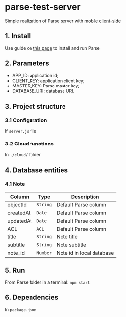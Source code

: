  # parse-test-server

 Simple realization of Parse server with [mobile client-side](https://github.com/fartem/parse-android-test-app)

## 1. Install

Use guide on [this page](https://docs.parseplatform.org/parse-server/guide/) to install and run Parse

## 2. Parameters

- APP_ID: application id;
- CLIENT_KEY: application client key;
- MASTER_KEY: Parse master key;
- DATABASE_URI:  database URI.

## 3. Project structure

### 3.1 Configuration

If `server.js` file

### 3.2 Cloud functions

In `./cloud/` folder

## 4. Database entities

### 4.1 Note

| Column | Type | Description |
| --- | --- | --- |
| objectId | `String` | Default Parse column |
| createdAt | `Date` | Default Parse column |
| updatedAt | `Date` | Default Parse column |
| ACL | `ACL` | Default Parse column |
| title | `String` | Note title |
| subtitle | `String` | Note subtitle |
| note_id | `Number` | Note id in local database |

## 5. Run

From Parse folder in a terminal: `npm start`

## 6. Dependencies

In `package.json`
